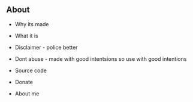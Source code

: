 ## About
- Why its made
- What it is
- Disclaimer - police better

- Dont abuse - made with good intentsions so use with good intentions

- Source code
- Donate
- About me
